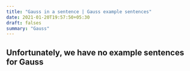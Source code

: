 ```yaml
---
title: "Gauss in a sentence | Gauss example sentences"
date: 2021-01-20T19:57:50+05:30
draft: falses
summary: "Gauss"
---
```

## Unfortunately, we have no example sentences for Gauss                 
